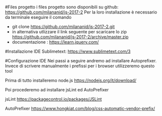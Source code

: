 #Files progetto
i files progetto sono disponibili su github: https://github.com/milananid/js-2017-2
Per la loro installazione è necessario da terminale eseguire il comando
* git clone https://github.com/milananid/js-2017-2.git
* in alternativa utlizzare il link seguente per scaricare lo zip https://github.com/milananid/js-2017-2/archive/master.zip
* documentazione : https://learn.jquery.com/

#Installazione IDE
Sublimetext: https://www.sublimetext.com/3

#Configurazione IDE
Nei passi a seguire andremo ad installare Autoprefixer.
Invece di scrivere manualmente i prefissi per i browser utilizzeremo questo tool

Prima di tutto installeremo node.js
https://nodejs.org/it/download/

Poi procederemo ad installare jsLint ed AutoPrefixer

jsLint
https://packagecontrol.io/packages/JSLint

AutoPrefixer
https://www.hongkiat.com/blog/css-automatic-vendor-prefix/
